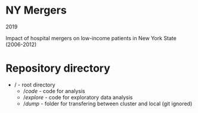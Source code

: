# NY Mergers

2019

Impact of hospital mergers on low-income patients in New York State (2006-2012)

# Repository directory
* / - root directory  
  * /*code* - code for analysis  
  * /*explore* - code for exploratory data analysis  
  * /*dump* - folder for transfering between cluster and local (git ignored)  
